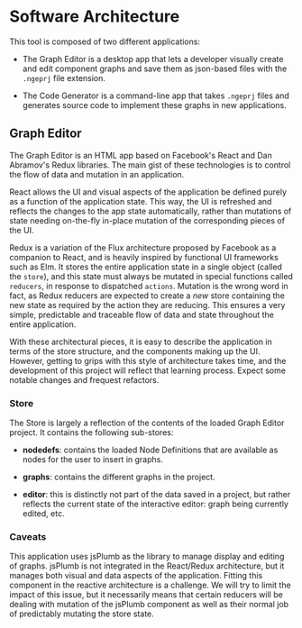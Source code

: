 # Software Architecture

This tool is composed of two different applications:

- The Graph Editor is a desktop app that lets a developer visually create and edit component graphs and save them as json-based files with the `.ngeprj` file extension.

- The Code Generator is a command-line app that takes `.ngeprj` files and generates source code to implement these graphs in new applications.

## Graph Editor

The Graph Editor is an HTML app based on Facebook's React and Dan Abramov's Redux libraries. The main gist of these technologies is to control the flow of data and mutation in an application.

React allows the UI and visual aspects of the application be defined purely as a function of the application state. This way, the UI is refreshed and reflects the changes to the app state automatically, rather than mutations of state needing on-the-fly in-place mutation of the corresponding pieces of the UI.

Redux is a variation of the Flux architecture proposed by Facebook as a companion to React, and is heavily inspired by functional UI frameworks such as Elm. It stores the entire application state in a single object (called the `store`), and this state must always be mutated in special functions called `reducers`, in response to dispatched `actions`. Mutation is the wrong word in fact, as Redux reducers are expected to create a *new* store containing the new state as required by the action they are reducing. This ensures a very simple, predictable and traceable flow of data and state throughout the entire application.

With these architectural pieces, it is easy to describe the application in terms of the store structure, and the components making up the UI. However, getting to grips with this style of architecture takes time, and the development of this project will reflect that learning process. Expect some notable changes and frequest refactors.

### Store

The Store is largely a reflection of the contents of the loaded Graph Editor project. It contains the following sub-stores:

- **nodedefs**: contains the loaded Node Definitions that are available as nodes for the user to insert in graphs.

- **graphs**: contains the different graphs in the project.

- **editor**: this is distinctly not part of the data saved in a project, but rather reflects the current state of the interactive editor: graph being currently edited, etc.

### Caveats

This application uses jsPlumb as the library to manage display and editing of graphs. jsPlumb is not integrated in the React/Redux architecture, but it manages both visual and data aspects of the application. Fitting this component in the reactive architecture is a challenge. We will try to limit the impact of this issue, but it necessarily means that certain reducers will be dealing with mutation of the jsPlumb component as well as their normal job of predictably mutating the store state.

